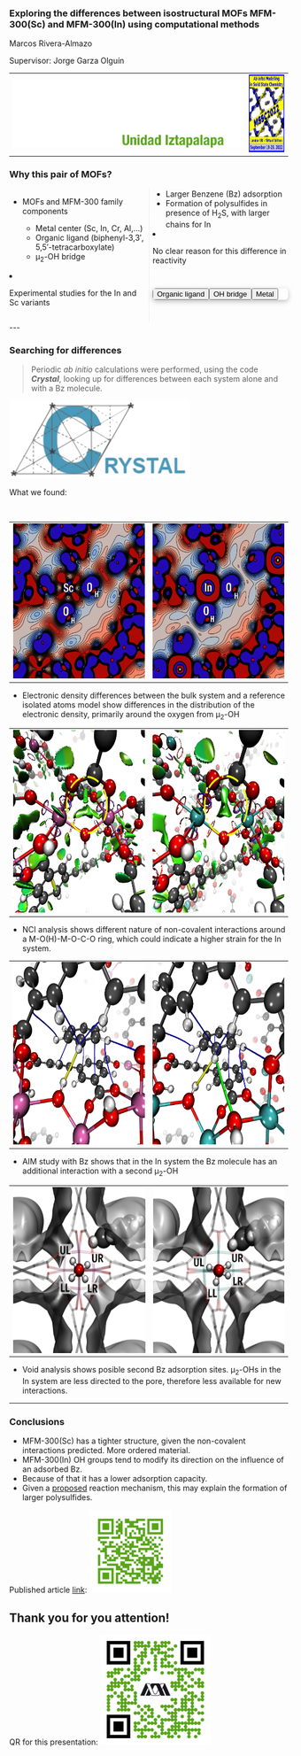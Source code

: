 ### Exploring the differences between isostructural MOFs MFM-300(Sc) and MFM-300(In) using computational methods

Marcos Rivera-Almazo

Supervisor: Jorge Garza Olguín

|||
|--|--|
|![logo UAM-I](img/logoUAMIw.svg "logo UAM-I")|<img src="img/logoMSSC.png" height=140px)>|


### Why this pair of MOFs?

<div style="-webkit-column-count: 2; -moz-column-count: 2; column-count: 2; -webkit-column-rule: 1px dotted #e0e0e0; -moz-column-rule: 1px dotted #e0e0e0; column-rule: 1px dotted #e0e0e0;">
    <div class="r-stack">
        <div data-markdown class="fragment fade-out" data-fragment-index="0">

* MOFs and MFM-300 family components
        
    * Metal center (Sc, In, Cr, Al,...) 
    * Organic ligand (biphenyl-3,3′, 5,5′-tetracarboxylate)     
    * μ<sub>2</sub>-OH bridge 
        </div>    
        <div data-markdown class="fragment current-visible" data-fragment-index="0">

* Experimental studies for the In and Sc variants
    * Larger Benzene (Bz) adsorption
    * Formation of polysulfides in presence of H<sub>2</sub>S, with larger chains for In
        </div>
        <div data-markdown class="fragment fade-in">
            <span class="fragment highlight-red">
* No clear reason for this difference in reactivity
            </span>
        </div>
    </div>

    <div style="margin: 3em auto; display: flex; flex-direction: column; max-width: 400px;max-height: 500px; border-radius: 6px; box-shadow: 0 3px 10px rgba(0, 0, 0, 0.25); overflow: hidden">
        <model-viewer bounds="tight" 
 	        enable-pan src="models3D/mfmIn_clear.glb" 
	        camera-controls environment-image="neutral" 
            camera-orbit="0deg 75deg 2m"
        	poster="img/poster.png" 
        	shadow-intensity="0">
            <button class="Hotspot" slot="hotspot-2" data-position="-0.016136788012466652m 1.8188077688410695m -1.1092772696304694m" data-normal="0.3877984063151501m 0.6208699364220553m 0.6812730129006306m" data-visibility-attribute="visible">
        <div class="HotspotAnnotation">Organic ligand
        </div>
    </button><button class="Hotspot" slot="hotspot-5" data-position="1.7840894715853053m 1.7677043049728423m 0.6518118625453408m" data-normal="0.48160193641876264m 0.27766315751633935m 0.8312416891589081m" data-visibility-attribute="visible">
        <div class="HotspotAnnotation">OH bridge</div>
    </button><button class="Hotspot" slot="hotspot-7" data-position="-1.374190778253282m 1.964442284089202m 1.3709640283087712m" data-normal="0.00479209835895687m 0.5999895154339765m 0.7999935107003183m" data-visibility-attribute="visible">
        <div class="HotspotAnnotation">Metal</div>
    </button>
        </model-viewer>
    </div>
</div>
---

### Searching for differences

<div class="r-stack">
    <div data-markdown class="fragment fade-out">

> Periodic *ab initio* calculations were performed, using the code ***Crystal***, looking up for differences between each system alone and with a Bz molecule. 

<img src="img/cry.png" height=140px)>
    </div>    
    <div data-markdown class="fragment fade-in-then-out">

What we found: 
    </div>    
    <div data-markdown class="fragment fade-in-then-out">

|||
|--|--|
|<img src="img/diffRhoScOMO.png" height=280px> |<img src="img/diffRhoInOMO.png" height=280px>|

* Electronic density differences between the bulk system and a reference isolated atoms model show differences in the distribution of the electronic density, primarily around the oxygen from μ<sub>2</sub>-OH

    </div>    
    <div data-markdown class="fragment fade-in-then-out">
    
    
|||
|--|--|
|<img src="img/nciSc32.png" height=330px> |<img src="img/nciIn32.png" height=330px>|
        
* NCI analysis shows different nature of non-covalent interactions around a M-O(H)-M-O-C-O ring, which could indicate a higher strain for the In system.
    </div>    
    <div data-markdown class="fragment fade-in-then-out">

|||
|--|--|
|<img src="img/aimSc.png" height=330px> |<img src="img/aimIn.png" height=330px>|

* AIM study with Bz shows that in the In system the Bz molecule has an additional interaction with a second μ<sub>2</sub>-OH
    </div>    
    <div data-markdown class="fragment fade-in">

|||
|--|--|
|<img src="img/voidSc1.png" height=300px> |<img src="img/voidIn1.png" height=300px>|

* Void analysis shows posible second Bz adsorption sites. μ<sub>2</sub>-OHs in the In system are less directed to the pore, therefore less available for new interactions.
    </div>
</div>

---

### Conclusions

* MFM-300(Sc) has a tighter structure, given the non-covalent interactions predicted. More ordered material. 
* MFM-300(In) OH groups tend to modify its direction on the influence of an adsorbed Bz. 
* Because of that it has a lower adsorption capacity. 
* Given a [proposed](https://pubs.acs.org/doi/10.1021/acs.chemmater.1c01918) reaction mechanism, this may explain the formation of larger polysulfides. 

Published article [link](https://pubs.acs.org/doi/10.1021/acs.jpcc.2c00742):
<img src="img/rivera2022G.png" height=150px>


## Thank you for you attention!

QR for this presentation:
<img src="img/qrGit.png" height=200px>


